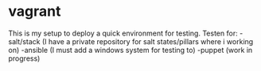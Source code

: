 # vagrant
This is my setup to deploy a quick environment for testing.
Testen for: 
-salt/stack
  (I have a private repository for salt states/pillars where i working on)
-ansible (I must add a windows system for testing to)
-puppet (work in progress)
